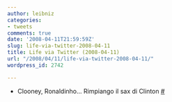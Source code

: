 ```yaml
---
author: leibniz
categories:
- tweets
comments: true
date: '2008-04-11T21:59:59Z'
slug: life-via-twitter-2008-04-11
title: Life via Twitter (2008-04-11)
url: "/2008/04/11/life-via-twitter-2008-04-11/"
wordpress_id: 2742

---
```

* Clooney, Ronaldinho... Rimpiango il sax di Clinton [#](http://twitter.com/leibniz/statuses/787052515)


